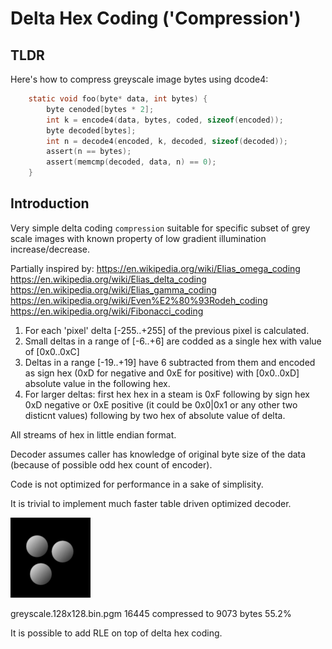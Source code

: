 # Delta Hex Coding ('Compression')

## TLDR
Here's how to compress greyscale image bytes using dcode4:
```C
    static void foo(byte* data, int bytes) {
        byte cenoded[bytes * 2];
        int k = encode4(data, bytes, coded, sizeof(encoded));    
        byte decoded[bytes];
        int n = decode4(encoded, k, decoded, sizeof(decoded));
        assert(n == bytes);
        assert(memcmp(decoded, data, n) == 0);
    }
```

## Introduction

Very simple delta coding `compression` suitable for specific subset of
grey scale images with known property of low gradient illumination increase/decrease.

Partially inspired by: 
     https://en.wikipedia.org/wiki/Elias_omega_coding
     https://en.wikipedia.org/wiki/Elias_delta_coding
     https://en.wikipedia.org/wiki/Elias_gamma_coding
     https://en.wikipedia.org/wiki/Even%E2%80%93Rodeh_coding
     https://en.wikipedia.org/wiki/Fibonacci_coding

1. For each 'pixel' delta [-255..+255] of the previous pixel is calculated. 
2. Small deltas in a range of [-6..+6] are codded as a single hex with 
   value of [0x0..0xC]
3. Deltas in a range [-19..+19] have 6 subtracted from them and encoded as 
   sign hex (0xD for negative and 0xE for positive) with [0x0..0xD] 
   absolute value in the following hex.
4. For larger deltas:
   first hex hex in a steam is 0xF following by sign hex 0xD negative 
   or 0xE positive (it could be 0x0|0x1 or any other two disticnt values)
   following by two hex of absolute value of delta.

All streams of hex in little endian format.

Decoder assumes caller has knowledge of original byte size of the data
(because of possible odd hex count of encoder).

Code is not optimized for performance in a sake of simplisity. 

It is trivial to implement much faster table driven optimized decoder. 


![alt text](https://raw.githubusercontent.com/leok7v/dcode4/master/greyscale.128x128.png "greyscale.128x128.png")

greyscale.128x128.bin.pgm 16445 compressed to 9073 bytes 55.2%

It is possible to add RLE on top of delta hex coding.
